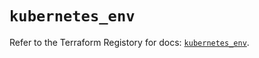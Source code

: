 # `kubernetes_env`

Refer to the Terraform Registory for docs: [`kubernetes_env`](https://www.terraform.io/docs/providers/kubernetes/r/env).
